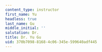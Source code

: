 ```yaml
---
content_type: instructor
first_name: Yu
headless: true
last_name: Gu
middle_initial: ''
salutation: Dr.
title: Dr. Yu Gu
uid: 370b7098-8168-4c06-345e-599640adf445
---
```


